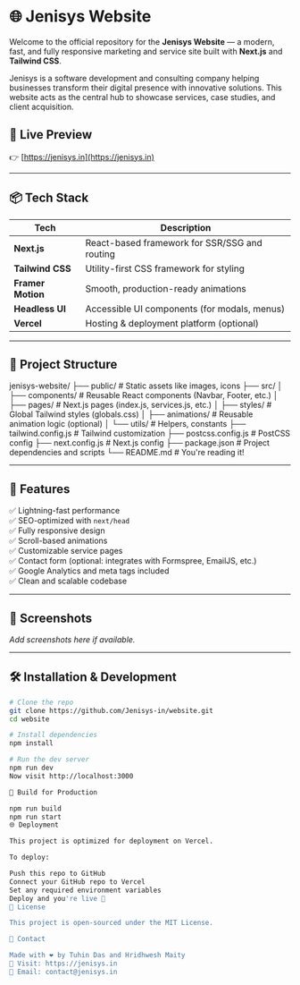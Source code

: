 # 🌐 Jenisys Website

Welcome to the official repository for the **Jenisys Website** — a modern, fast, and fully responsive marketing and service site built with **Next.js** and **Tailwind CSS**.

Jenisys is a software development and consulting company helping businesses transform their digital presence with innovative solutions. This website acts as the central hub to showcase services, case studies, and client acquisition.

## 🚀 Live Preview

👉 [https://jenisys.in](https://jenisys.in)

---

## 📦 Tech Stack

| Tech          | Description                                      |
|---------------|--------------------------------------------------|
| **Next.js**   | React-based framework for SSR/SSG and routing   |
| **Tailwind CSS** | Utility-first CSS framework for styling       |
| **Framer Motion** | Smooth, production-ready animations          |
| **Headless UI** | Accessible UI components (for modals, menus)  |
| **Vercel**     | Hosting & deployment platform (optional)       |

---

## 📁 Project Structure

jenisys-website/ ├── public/ # Static assets like images, icons ├── src/ │ ├── components/ # Reusable React components (Navbar, Footer, etc.) │ ├── pages/ # Next.js pages (index.js, services.js, etc.) │ ├── styles/ # Global Tailwind styles (globals.css) │ ├── animations/ # Reusable animation logic (optional) │ └── utils/ # Helpers, constants ├── tailwind.config.js # Tailwind customization ├── postcss.config.js # PostCSS config ├── next.config.js # Next.js config ├── package.json # Project dependencies and scripts └── README.md # You're reading it!


---

## 🧠 Features

✅ Lightning-fast performance  
✅ SEO-optimized with `next/head`  
✅ Fully responsive design  
✅ Scroll-based animations  
✅ Customizable service pages  
✅ Contact form (optional: integrates with Formspree, EmailJS, etc.)  
✅ Google Analytics and meta tags included  
✅ Clean and scalable codebase  

---

## 📸 Screenshots

_Add screenshots here if available._

---

## 🛠️ Installation & Development

```bash
# Clone the repo
git clone https://github.com/Jenisys-in/website.git
cd website

# Install dependencies
npm install

# Run the dev server
npm run dev
Now visit http://localhost:3000

🧪 Build for Production

npm run build
npm run start
🌐 Deployment

This project is optimized for deployment on Vercel.

To deploy:

Push this repo to GitHub
Connect your GitHub repo to Vercel
Set any required environment variables
Deploy and you're live 🚀
📄 License

This project is open-sourced under the MIT License.

🤝 Contact

Made with ❤️ by Tuhin Das and Hridhwesh Maity
🔗 Visit: https://jenisys.in
📧 Email: contact@jenisys.in